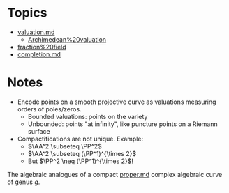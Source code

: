 # Topics

- [valuation.md](valuation.md)
	- [Archimedean%20valuation](Archimedean%20valuation)
- [fraction%20field](fraction%20field)
- [completion.md](completion.md)

# Notes

- Encode points on a smooth projective curve as valuations measuring orders of poles/zeros.
	- Bounded valuations: points on the variety
	- Unbounded: points "at infinity", like puncture points on a Riemann surface
- Compactifications are not unique. Example:
	- $\AA^2 \subseteq \PP^2$
	- $\AA^2 \subseteq (\PP^1)^{\times 2}$
	- But $\PP^2 \neq (\PP^1)^{\times 2}$!

The algebraic analogues of a compact [proper.md](proper.md) complex algebraic curve of genus $g$.